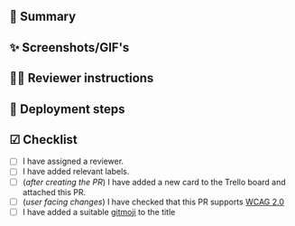 <!--- Provide a general summary of your changes in the title starting with a gitmoji https://gitmoji.carloscuesta.me/. -->

## 📝 Summary
<!--- Use this section to describe what has changed. Link this PR to relevant Trello cards. If your PR is still a work in progress, create PR as draft. -->

## ✨ Screenshots/GIF's
<!-- If the PR introduces a new feature or enhancement of existing feature, you can add screenshots or GIF's showcasing the changes (with e.g. https://getkap.co/). -->

## 💁‍♂️ Reviewer instructions
<!-- Don't forget to assign a reviewer to the PR! Use this section if:
- There is something the reviewer needs to know before reviewing
- There is something in particular you want the reviewer to review. Maybe you have a
question about how this fits PR in with other modules/features? -->

## 🚀 Deployment steps
<!-- If PR is dependent on other PR, or e.g. requires a new enviornment variable, then list it here -->

## ☑ Checklist
<!--- Before you submit the PR, go over this checklist and make sure you can tick off all the boxes. Otherwise create PR as draft -->

- [ ] I have assigned a reviewer.
- [ ] I have added relevant labels.
- [ ] (_after creating the PR_) I have added a new card to the Trello board and attached this PR.
- [ ] (_user facing changes_) I have checked that this PR supports [WCAG 2.0](https://uu.difi.no/krav-og-regelverk/wcag-20-standarden)
- [ ] I have added a suitable [gitmoji](https://gitmoji.carloscuesta.me/) to the title <!-- Checkout gitmoji-cli https://github.com/carloscuesta/gitmoji-cli for easy lookups -->
